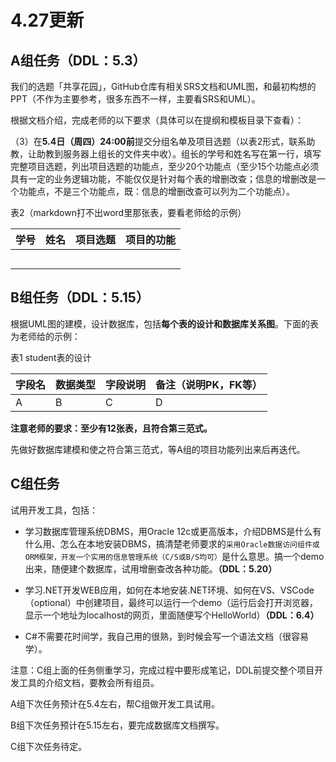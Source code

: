 # 4.27更新

## A组任务（DDL：5.3）

我们的选题「共享花园」，GitHub仓库有相关SRS文档和UML图，和最初构想的PPT（不作为主要参考，很多东西不一样，主要看SRS和UML）。

根据文档介绍，完成老师的以下要求（具体可以在提纲和模板目录下查看）：

（3）在**5.4日（周四）24:00前**提交分组名单及项目选题（以表2形式，联系助教，让助教到服务器上组长的文件夹中收）。组长的学号和姓名写在第一行，填写完整项目选题，列出项目选题的功能点，至少20个功能点（至少15个功能点必须具有一定的业务逻辑功能，不能仅仅是针对每个表的增删改查；信息的增删改是一个功能点，不是三个功能点，既：信息的增删改查可以列为二个功能点）。

表2（markdown打不出word里那张表，要看老师给的示例）

| 学号 | 姓名 | 项目选题 | 项目的功能 |
| ---- | ---- | -------- | ---------- |
|      |      |          |            |
|      |      |          |            |
|      |      |          |            |
|      |      |          |            |
|      |      |          |            |

 ## B组任务（DDL：5.15）

根据UML图的建模，设计数据库，包括**每个表的设计和数据库关系图**。下面的表为老师给的示例：

表1 student表的设计

| 字段名 | 数据类型 | 字段说明 | 备注（说明PK，FK等） |
| ------ | -------- | -------- | -------------------- |
| A      | B        | C        | D                    |

**注意老师的要求：至少有12张表，且符合第三范式。**

先做好数据库建模和使之符合第三范式，等A组的项目功能列出来后再迭代。



## C组任务

试用开发工具，包括：

- 学习数据库管理系统DBMS，用Oracle 12c或更高版本，介绍DBMS是什么有什么用、怎么在本地安装DBMS，搞清楚老师要求的`采用Oracle数据访问组件或ORM框架，开发一个实用的信息管理系统（C/S或B/S均可）`是什么意思。搞一个demo出来，随便建个数据库，试用增删查改各种功能。**（DDL：5.20）**

- 学习.NET开发WEB应用，如何在本地安装.NET环境、如何在VS、VSCode（optional）中创建项目，最终可以运行一个demo（运行后会打开浏览器，显示一个地址为localhost的网页，里面随便写个HelloWorld）**（DDL：6.4）**
- C#不需要花时间学，我自己用的很熟，到时候会写一个语法文档（很容易学）。

注意：C组上面的任务侧重学习，完成过程中要形成笔记，DDL前提交整个项目开发工具的介绍文档，要教会所有组员。



A组下次任务预计在5.4左右，帮C组做开发工具试用。

B组下次任务预计在5.15左右，要完成数据库文档撰写。

C组下次任务待定。
